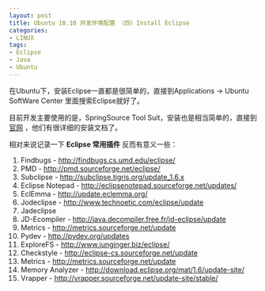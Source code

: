 ```yaml
---
layout: post
title: Ubuntu 10.10 开发环境配置 （四）Install Eclipse
categories:
- LINUX
tags:
- Eclipse
- Java
- Ubuntu
---
```

在Ubuntu下，安装Eclipse一直都是很简单的，直接到Applications -&gt; Ubuntu SoftWare Center 里面搜索Eclipse就好了。

目前开发主要使用的是，SpringSource Tool Suit，安装也是相当简单的，直接到[官网](https://spring.io/tools/sts/all) ，他们有很详细的安装文档了。

相对来说记录一下 **Eclipse 常用插件** 反而有意义一些：

1. Findbugs - http://findbugs.cs.umd.edu/eclipse/
2. PMD - http://pmd.sourceforge.net/eclipse/
3. Subclipse - http://subclipse.tigris.org/update_1.6.x
4. Eclipse Notepad - http://eclipsenotepad.sourceforge.net/updates/
5. EclEmma - http://update.eclemma.org/
6. Jodeclipse - http://www.technoetic.com/eclipse/update
7. Jadeclipse
8. JD-Ecompiler - http://java.decompiler.free.fr/jd-eclipse/update
9. Metrics - http://metrics.sourceforge.net/update
10. Pydev - http://pydev.org/updates
11. ExploreFS - http://www.junginger.biz/eclipse/
12. Checkstyle - http://eclipse-cs.sourceforge.net/update
13. Metrics - http://metrics.sourceforge.net/update
14. Memory Analyzer - http://download.eclipse.org/mat/1.6/update-site/ 
15. Vrapper - http://vrapper.sourceforge.net/update-site/stable/
